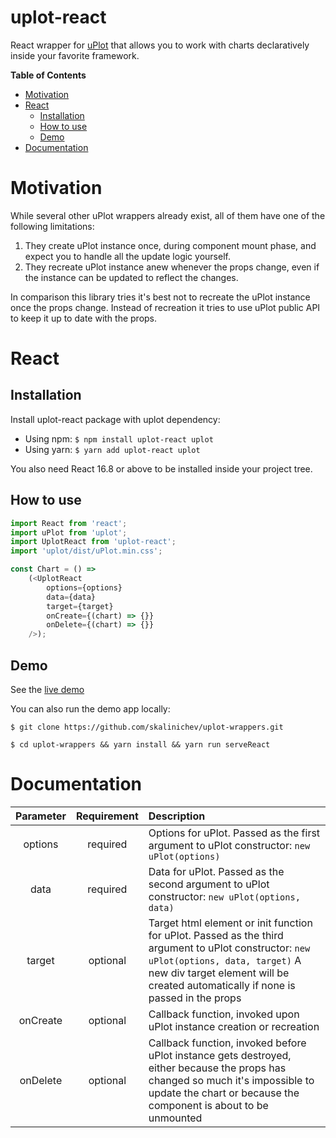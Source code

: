 # uplot-react


React wrapper for [uPlot](https://github.com/leeoniya/uPlot "uPlot") that allows you to work with charts declaratively inside your favorite framework.

**Table of Contents**

- [Motivation](#motivation)
- [React](#react)
    - [Installation](#installation)
    - [How to use](#how-to-use)
    - [Demo](#demo)
- [Documentation](#documentation)

# Motivation

While several other uPlot wrappers already exist, all of them have one of the following limitations:
1. They create uPlot instance once, during component mount phase, and expect you to handle all the update logic yourself.
2. They recreate uPlot instance anew whenever the props change, even if the instance can be updated to reflect the changes.

In comparison this library tries it's best not to recreate the uPlot instance once the props change. Instead of recreation it tries to use uPlot public API to keep it up to date with the props.

# React
## Installation
Install uplot-react package with uplot dependency:
- Using npm: `$ npm install uplot-react uplot`
- Using yarn: `$ yarn add uplot-react uplot`

You also need React 16.8 or above to be installed inside your project tree.

## How to use
```javascript
import React from 'react';
import uPlot from 'uplot';
import UplotReact from 'uplot-react';
import 'uplot/dist/uPlot.min.css';

const Chart = () =>
    (<UplotReact
        options={options}
        data={data}
        target={target}
        onCreate={(chart) => {}}
        onDelete={(chart) => {}}
    />);
```
## Demo
See the [live demo](https://codesandbox.io/s/uplot-react-6ykeb?file=/react/uplot-react-example.tsx "live demo")

You can also run the demo app locally:

`$ git clone https://github.com/skalinichev/uplot-wrappers.git`

`$ cd uplot-wrappers && yarn install && yarn run serveReact`

# Documentation
| Parameter | Requirement | Description |
|:-----:|:--:|:----------------------------|
| options  |required|Options for uPlot. Passed as the first argument to uPlot constructor: `new uPlot(options)`|
| data  |required|Data for uPlot. Passed as the second argument to uPlot constructor: `new uPlot(options, data)` |
| target  |optional|Target html element or init function for uPlot. Passed as the third argument to uPlot constructor: `new uPlot(options, data, target)` A new div target element will be created automatically if none is passed in the props|
| onCreate  |optional|Callback function, invoked upon uPlot instance creation or recreation|
| onDelete  |optional|Callback function, invoked before uPlot instance gets destroyed, either because the props has changed so much it's impossible to update the chart or because the component is about to be unmounted|
